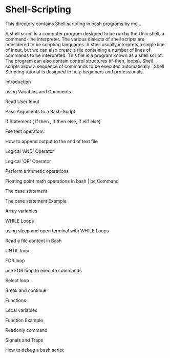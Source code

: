 # Shell-Scripting
This directory contains Shell scripting in bash programs by me...

A shell script is a computer program designed to be run by the Unix shell, a command-line interpreter. The various dialects of shell scripts are considered to be scripting languages. A shell usually interprets a single line of input, but we can also create a file containing a number of lines of commands to be interpreted. This file is a program known as a shell script. The program can also contain control structures (if-then, loops). Shell scripts allow a sequence of commands to be executed automatically . Shell Scripting tutorial is designed to help beginners and professionals.

Introduction

using Variables and Comments

Read User Input

Pass Arguments to a Bash-Script

If Statement ( If then , If then else, If elif else)

File test operators

How to append output to the end of text file

Logical 'AND' Operator

Logical 'OR' Operator

Perform arithmetic operations

Floating point math operations in bash | bc Command

The case statement

The case statement Example

Array variables

WHILE Loops

using sleep and open terminal with WHILE Loops

Read a file content in Bash

UNTIL loop

FOR loop

use FOR loop to execute commands

Select loop

Break and continue

Functions

Local variables

Function Example

Readonly command

Signals and Traps

How to debug a bash script
